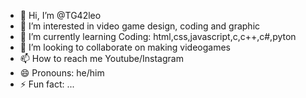 - 👋 Hi, I’m @TG42leo
- 👀 I’m interested in video game design, coding and graphic
- 🌱 I’m currently learning Coding: html,css,javascript,c,c++,c#,pyton
- 💞️ I’m looking to collaborate on making videogames
- 📫 How to reach me Youtube/Instagram
- 😄 Pronouns: he/him
- ⚡ Fun fact: ...

<!---
TG42leo/TG42leo is a ✨ special ✨ repository because its `README.md` (this file) appears on your GitHub profile.
You can click the Preview link to take a look at your changes.
--->
